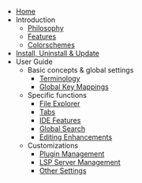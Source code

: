 <!-- markdownlint-disable MD001 MD013 MD034 MD033 MD051 MD041 -->

- [Home](/)
- Introduction
  - [Philosophy](/philosophy.md)
  - [Features](/features.md)
  - [Colorschemes](/colorschemes.md)
- [Install, Uninstall & Update](/install.md)
- User Guide
  - Basic concepts & global settings
    - [Terminology](/user_guide/terminology.md)
    - [Global Key Mappings](/user_guide/global_key_mappings.md)
  - Specific functions
    - [File Explorer](/user_guide/file_explorer.md)
    - [Tabs](/user_guide/tabs.md)
    - [IDE Features](/user_guide/ide_features.md)
    - [Global Search](/user_guide/global_search.md)
    - [Editing Enhancements](/user_guide/editing_enhancements.md)
  - Customizations
    - [Plugin Management](/user_guide/plugin_management.md)
    - [LSP Server Management](/user_guide/lsp_server_management.md)
    - [Other Settings](/user_guide/other_settings.md)
